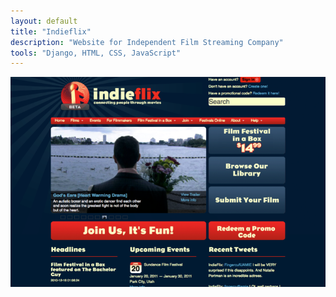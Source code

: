 ```yaml
---
layout: default
title: "Indieflix"
description: "Website for Independent Film Streaming Company"
tools: "Django, HTML, CSS, JavaScript"
---
```

![Indieflix](/assets/portfolio/indieflix.png)
